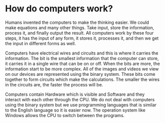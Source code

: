 # How do computers work?
Humans invented the computers to make the thinking easier. We could make equations and many other things. Take input, store the information, process it, and finally output the result. All computers work by these four steps, it has the input of any form, it stores it, processes it, and then we get the input in different forms as well.

Computers have electrical wires and circuits and this is where it carries the information. The bit is the smallest information that the computer can store, it carries it in a single wire that can be on or off. When the bits are more, the information start to be more complex. All of the images and videos we view on our devices are represented using the binary system. These bits come together to form circuits which make the calculations. The smaller the wires in the circuits are, the faster the process will be.

Computers contain Hardware which is visible and Software and they interact with each other through the CPU. We do not deal with computers using the binary system but we use programming languages that is similar to the English language so it is easier now. The operation system like Windows allows the CPU to switch between the programs.
